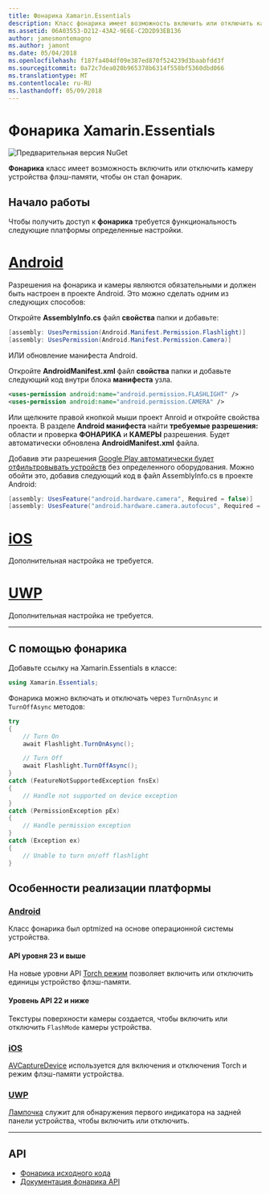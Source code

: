 ```yaml
---
title: Фонарика Xamarin.Essentials
description: Класс фонарика имеет возможность включить или отключить камеру устройства флэш-памяти, чтобы он стал фонарик.
ms.assetid: 06A03553-D212-43A2-9E6E-C2D2D93EB136
author: jamesmontemagno
ms.author: jamont
ms.date: 05/04/2018
ms.openlocfilehash: f187fa404df09e387ed870f524239d3baabfdd3f
ms.sourcegitcommit: 0a72c7dea020b965378b6314f558bf5360dbd066
ms.translationtype: MT
ms.contentlocale: ru-RU
ms.lasthandoff: 05/09/2018
---
```

# <a name="xamarinessentials-flashlight"></a>Фонарика Xamarin.Essentials

![Предварительная версия NuGet](~/media/shared/pre-release.png)

**Фонарика** класс имеет возможность включить или отключить камеру устройства флэш-памяти, чтобы он стал фонарик.

## <a name="getting-started"></a>Начало работы

Чтобы получить доступ к **фонарика** требуется функциональность следующие платформы определенные настройки.

# <a name="androidtabandroid"></a>[Android](#tab/android)

Разрешения на фонарика и камеры являются обязательными и должен быть настроен в проекте Android. Это можно сделать одним из следующих способов:

Откройте **AssemblyInfo.cs** файл **свойства** папки и добавьте:

```csharp
[assembly: UsesPermission(Android.Manifest.Permission.Flashlight)]
[assembly: UsesPermission(Android.Manifest.Permission.Camera)]
```

ИЛИ обновление манифеста Android.

Откройте **AndroidManifest.xml** файл **свойства** папки и добавьте следующий код внутри блока **манифеста** узла.

```xml
<uses-permission android:name="android.permission.FLASHLIGHT" />
<uses-permission android:name="android.permission.CAMERA" />
```

Или щелкните правой кнопкой мыши проект Anroid и откройте свойства проекта. В разделе **Android манифеста** найти **требуемые разрешения:** области и проверка **ФОНАРИКА** и **КАМЕРЫ** разрешения. Будет автоматически обновлена **AndroidManifest.xml** файла.

Добавив эти разрешения [Google Play автоматически будет отфильтровывать устройств](http://developer.android.com/guide/topics/manifest/uses-feature-element.html#permissions-features) без определенного оборудования. Можно обойти это, добавив следующий код в файл AssemblyInfo.cs в проекте Android:

```csharp
[assembly: UsesFeature("android.hardware.camera", Required = false)]
[assembly: UsesFeature("android.hardware.camera.autofocus", Required = false)]
```

# <a name="iostabios"></a>[iOS](#tab/ios)

Дополнительная настройка не требуется.

# <a name="uwptabuwp"></a>[UWP](#tab/uwp)

Дополнительная настройка не требуется.

-----

## <a name="using-flashlight"></a>С помощью фонарика

Добавьте ссылку на Xamarin.Essentials в классе:

```csharp
using Xamarin.Essentials;
```

Фонарика можно включать и отключать через `TurnOnAsync` и `TurnOffAsync` методов:

```csharp
try
{
    // Turn On
    await Flashlight.TurnOnAsync();

    // Turn Off
    await Flashlight.TurnOffAsync();
}
catch (FeatureNotSupportedException fnsEx)
{
    // Handle not supported on device exception
}
catch (PermissionException pEx)
{
    // Handle permission exception
}
catch (Exception ex)
{
    // Unable to turn on/off flashlight
}
```

## <a name="platform-implementation-specifics"></a>Особенности реализации платформы

### <a name="androidtabandroid-specifics"></a>[Android](#tab/android-specifics)

Класс фонарика был optmized на основе операционной системы устройства.

#### <a name="api-level-23-and-higher"></a>API уровня 23 и выше

На новые уровни API [Torch режим](https://developer.android.com/reference/android/hardware/camera2/CameraManager.html#setTorchMode) позволяет включить или отключить единицы устройство флэш-памяти.

#### <a name="api-level-22-and-lower"></a>Уровень API 22 и ниже

Текстуры поверхности камеры создается, чтобы включить или отключить `FlashMode` камеры устройства. 

### <a name="iostabios-specifics"></a>[iOS](#tab/ios-specifics)

[AVCaptureDevice](https://developer.xamarin.com/api/type/AVFoundation.AVCaptureDevice/) используется для включения и отключения Torch и режим флэш-памяти устройства.

### <a name="uwptabuwp-specifics"></a>[UWP](#tab/uwp-specifics)

[Лампочка](https://docs.microsoft.com/en-us/uwp/api/windows.devices.lights.lamp) служит для обнаружения первого индикатора на задней панели устройства, чтобы включить или отключить.

-----

## <a name="api"></a>API

- [Фонарика исходного кода](https://github.com/xamarin/Essentials/tree/master/Essentials/Flashlight)
- [Документация фонарика API](xref:Xamarin.Essentials.Flashlight)
